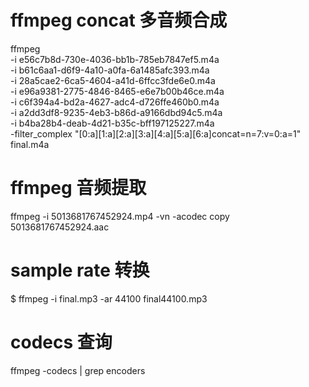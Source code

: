 # ffmpeg concat 多音频合成

ffmpeg \
-i e56c7b8d-730e-4036-bb1b-785eb7847ef5.m4a \
-i b61c6aa1-d6f9-4a10-a0fa-6a1485afc393.m4a \
-i 28a5cae2-6ca5-4604-a41d-6ffcc3fde6e0.m4a \
-i e96a9381-2775-4846-8465-e6e7b00b46ce.m4a \
-i c6f394a4-bd2a-4627-adc4-d726ffe460b0.m4a \
-i a2dd3df8-9235-4eb3-b86d-a9166dbd94c5.m4a \
-i b4ba28b4-deab-4d21-b35c-bff197125227.m4a \
-filter_complex "[0:a][1:a][2:a][3:a][4:a][5:a][6:a]concat=n=7:v=0:a=1" \
final.m4a


# ffmpeg 音频提取
ffmpeg -i 5013681767452924.mp4 -vn -acodec copy 5013681767452924.aac

# sample rate 转换
$ ffmpeg -i final.mp3 -ar 44100 final44100.mp3

# codecs 查询
ffmpeg -codecs | grep encoders 